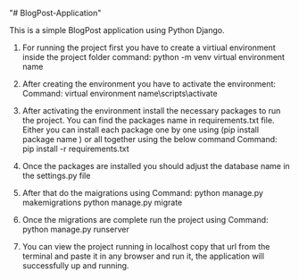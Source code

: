 "# BlogPost-Application" 

This is a simple BlogPost application using Python Django.

1. For running the project first you have to create a virtiual environment inside the project folder 
command: python -m venv virtual environment name

2. After creating the environment you have to activate the environment:
Command: virtual environment name\scripts\activate

3. After activating the environment install the necessary packages to run the project. You can find the packages name in requirements.txt file. Either you can install each package one by one using (pip install package name ) or all together using the below command
Command: pip install -r requirements.txt

4. Once the packages are installed you should adjust the database name in the settings.py file 
5. After that do the maigrations using 
Command: 
python manage.py makemigrations
python manage.py migrate

6. Once the migrations are complete run the project using 
Command: python manage.py runserver

7. You can view the project running in localhost copy that url from the terminal and paste it in any browser and run it, the application will successfully up and running.